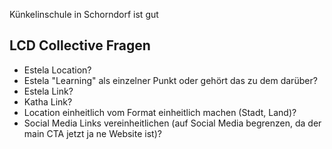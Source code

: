 Künkelinschule in Schorndorf ist gut

## LCD Collective Fragen
- Estela Location?
- Estela "Learning" als einzelner Punkt oder gehört das zu dem darüber?
- Estela Link?
- Katha Link?
- Location einheitlich vom Format einheitlich machen (Stadt, Land)?
- Social Media Links vereinheitlichen (auf Social Media begrenzen, da der main CTA jetzt ja ne Website ist)?


